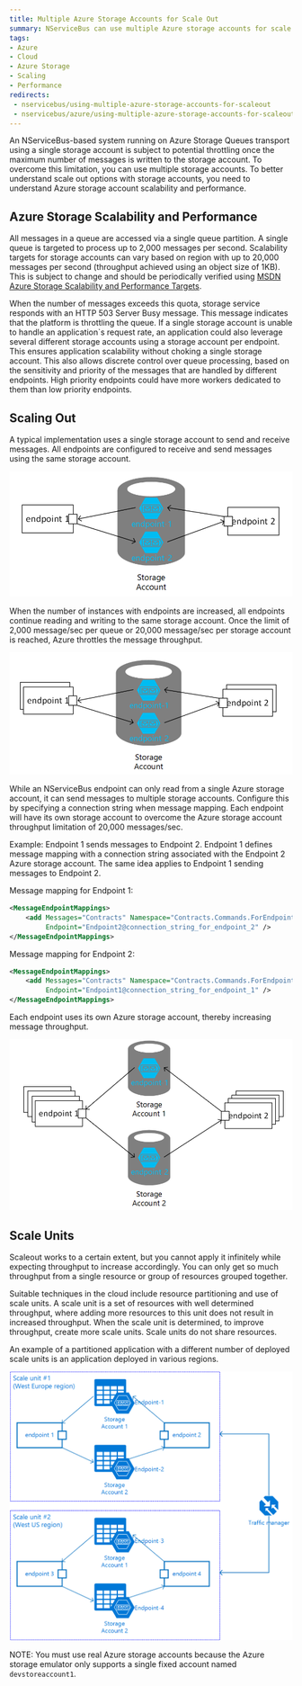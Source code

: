 ```yaml
---
title: Multiple Azure Storage Accounts for Scale Out
summary: NServiceBus can use multiple Azure storage accounts for scale out
tags:
- Azure
- Cloud
- Azure Storage
- Scaling
- Performance
redirects:
 - nservicebus/using-multiple-azure-storage-accounts-for-scaleout
 - nservicebus/azure/using-multiple-azure-storage-accounts-for-scaleout
---
```


An NServiceBus-based system running on Azure Storage Queues transport using a single storage account is subject to potential throttling once the maximum number of messages is written to the storage account. To overcome this limitation, you can use multiple storage accounts. To better understand scale out options with storage accounts, you need to understand Azure storage account scalability and performance.


## Azure Storage Scalability and Performance

All messages in a queue are accessed via a single queue partition. A single queue is targeted to process up to 2,000 messages per second. Scalability targets for storage accounts can vary based on region with up to 20,000 messages per second (throughput achieved using an object size of 1KB). This is subject to change and should be periodically verified using [MSDN Azure Storage Scalability and Performance Targets](https://azure.microsoft.com/en-us/documentation/articles/storage-scalability-targets/).

When the number of messages exceeds this quota, storage service responds with an HTTP 503 Server Busy message. This message indicates that the platform is throttling the queue. If a single storage account is unable to handle an application`s request rate, an application could also leverage several different storage accounts using a storage account per endpoint. This ensures application scalability without choking a single storage account. This also allows discrete control over queue processing, based on the sensitivity and priority of the messages that are handled by different endpoints. High priority endpoints could have more workers dedicated to them than low priority endpoints.


## Scaling Out

A typical implementation uses a single storage account to send and receive messages. All endpoints are configured to receive and send messages using the same storage account.

![Single storage account](azure01.png "width=50%")

When the number of instances with endpoints are increased, all endpoints continue reading and writing to the same storage account. Once the limit of 2,000 message/sec per queue or 20,000 message/sec per storage account is reached, Azure throttles the message throughput.

![Single storage account with scaled out endpoints](azure02.png "width=50%")

While an NServiceBus endpoint can only read from a single Azure storage account, it can send messages to multiple storage accounts. Configure this by specifying a connection string when message mapping. Each endpoint will have its own storage account to overcome the Azure storage account throughput limitation of 20,000 messages/sec.

Example: Endpoint 1 sends messages to Endpoint 2. Endpoint 1 defines message mapping with a connection string associated with the Endpoint 2 Azure storage account. The same idea applies to Endpoint 1 sending messages to Endpoint 2.

Message mapping for Endpoint 1:

```xml
<MessageEndpointMappings>
	<add Messages="Contracts" Namespace="Contracts.Commands.ForEndpoint2"
		 Endpoint="Endpoint2@connection_string_for_endpoint_2" />
</MessageEndpointMappings>
```

Message mapping for Endpoint 2:

```xml
<MessageEndpointMappings>
	<add Messages="Contracts" Namespace="Contracts.Commands.ForEndpoint1"
		 Endpoint="Endpoint1@connection_string_for_endpoint_1" />
</MessageEndpointMappings>
```

Each endpoint uses its own Azure storage account, thereby increasing message throughput.


![Scale out with multiple storage accounts](azure03.png "width=50%")


## Scale Units

Scaleout works to a certain extent, but you cannot apply it infinitely while expecting throughput to increase accordingly. You can only get so much throughput from a single resource or group of resources grouped together.

Suitable techniques in the cloud include resource partitioning and use of scale units. A scale unit is a set of resources with well determined throughput, where adding more resources to this unit does not result in increased throughput. When the scale unit is determined, to improve throughput, create more scale units. Scale units do not share resources.

An example of a partitioned application with a different number of deployed scale units is an application deployed in various regions.

![Scale units](azure04.png "width=50%")

NOTE: You must use real Azure storage accounts because the Azure storage emulator only supports a single fixed account named `devstoreaccount1`.